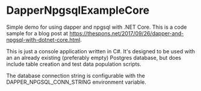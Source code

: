 # DapperNpgsqlExampleCore
Simple demo for using dapper and npgsql with .NET Core. This is a code 
sample for a blog post at https://thespons.net/2017/09/26/dapper-and-npgsql-with-dotnet-core.html. 

This is just a console application written in C#. It's designed to 
be used with an an already existing (preferably empty) Postgres database, 
but does include table creation and test data population scripts.

The database connection string is configurable with the DAPPER_NPGSQL_CONN_STRING 
environment variable.
